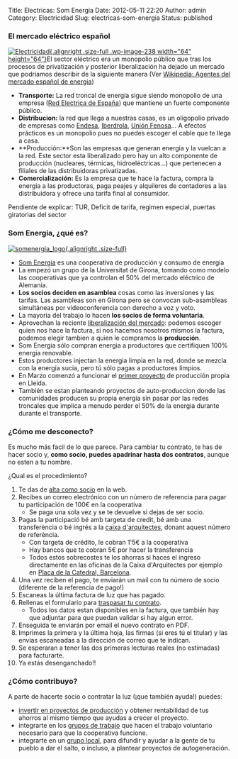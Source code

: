 Title: Electricas: Som Energia
Date: 2012-05-11 22:20
Author: admin
Category: Electricidad
Slug: electricas-som-energia
Status: published

### El mercado eléctrico español

[![](http://desconexionibex35.org/blog/wp-content/uploads/2012/05/ktip.png "Electricidad"){.alignright .size-full .wp-image-238 width="64" height="64"}](http://desconexionibex35.org/blog/electricas-som-energia/ktip/)El sector eléctrico era un monopolio público que tras los procesos de privatización y posterior liberalización ha dejado un mercado que podriamos describir de la siguiente manera (Ver [Wikipedia: Agentes del mercado español de energia](http://es.wikipedia.org/wiki/Agentes_del_mercado_espa%C3%B1ol_de_energ%C3%ADa_el%C3%A9ctrica))

-   **Transporte:** La red troncal de energía sigue siendo monopolio de una empresa ([Red Electrica de España](http://es.wikipedia.org/wiki/Red_El%C3%A9ctrica_de_Espa%C3%B1a)) que mantiene un fuerte componente público.
-   **Distribucion:** la red que llega a nuestras casas, es un oligopolio privado de empresas como [Endesa](http://es.wikipedia.org/wiki/Endesa), [Iberdrola](http://es.wikipedia.org/wiki/Iberdrola), [Unión Fenosa](http://es.wikipedia.org/wiki/Unión_Fenosa)... A efectos prácticos es un monopolio pues no puedes escoger el cable que te llega a casa.
-   **Producción:**Son las empresas que generan energia y la vuelcan a la red. Este sector esta liberalizado pero hay un alto componente de producción (nucleares, térmicas, hidroeléctricas...) que pertenecen a filiales de las distribuidoras privatizadas.
-   **Comercialización:** Es la empresa que te hace la factura, compra la energia a las productoras, paga peajes y alquileres de contadores a las distribuidora y ofrece una tarifa final al consumidor.

Pendiente de explicar: TUR, Deficit de tarifa, regimen especial, puertas giratorias del sector

### Som Energia, ¿qué es?

[![](http://desconexionibex35.org/blog/wp-content/uploads/2012/05/somenergia_logo.jpg "somenergia_logo"){.alignright .size-full}](http://desconexionibex35.org/blog/wp-content/uploads/2012/05/somenergia_logo.jpg)

-   [Som Energia](http://www.somenergia.coop/) es una cooperativa de producción y consumo de energia
-   La empezó un grupo de la Universitat de Girona, tomando como modelo las cooperativas que ya controlan el 50% del mercado eléctrico de Alemania.
-   **Los socios deciden en asamblea** cosas como las inversiones y las tarifas. Las asambleas son en Girona pero se convocan sub-asambleas simultáneas por videoconferencia con derecho a voz y voto.
-   La mayoria del trabajo lo hacen **los socios de forma voluntaria**.
-   Aprovechan la reciente [liberalización del mercado](http://es.wikipedia.org/wiki/Agentes_del_mercado_espa%C3%B1ol_de_energ%C3%ADa_el%C3%A9ctrica): podemos escoger quien nos hace la factura, si nos hacemos nosotros mismos la factura, podemos elegir tambien a quien le compramos la **producción**.
-   Som Energia sólo compran energia a productores que certifiquen 100% energia renovable.
-   Estos productores injectan la energia limpia en la red, donde se mezcla con la energia sucia, pero tú sólo pagas a productores limpios.
-   En Marzo comenzó a funcionar el [primer proyecto](https://www.facebook.com/media/set/?set=a.327273523988259.73796.166298163419130&type=3) de producción propia en Lleida.
-   También se estan planteando proyectos de auto-produccion donde las comunidades producen su propia energia sin pasar por las redes troncales que implica a menudo perder el 50% de la energia durante durante el transporte.

### ¿Cómo me desconecto?

Es mucho más facil de lo que parece. Para cambiar tu contrato, te has de hacer socio y, **como socio, puedes apadrinar hasta dos contratos**, aunque no esten a tu nombre.

¿Qual es el procedimiento?

1.  Te das de [alta como socio](https://www.somenergia.coop/fes-te-soci/a) en la web.
2.  Recibes un correo electrónico con un número de referencia para pagar tu participación de 100€ en la cooperativa
    -   Se paga una sola vez y se te devuelve si dejas de ser socio.
3.  Pagas la participació bé amb targeta de credit, bé amb una transferència o bé ingrés a la [caixa d'arquitectes](http://www.arquia.es/), donant aquest número de referència.
    -   Con targeta de crédito, le cobran 1'5€ a la cooperativa
    -   Hay bancos que te cobran 5€ por hacer la transferencia
    -   Todos estos sobrecostes te los ahorras si haces el ingreso directamente en las oficinas de la Caixa d'Arquitectes por ejemplo en [Plaça de la Catedral, Barcelona](http://www.arquia.es/site/es/operativa/oficinas?id=3).
4.  Una vez reciben el pago, te enviarán un mail con tu número de socio (diferente de la referencia de pago!)
5.  Escaneas la última factura de luz que has pagado.
6.  Rellenas el formulario para [traspasar tu contrato](https://www.somenergia.coop/component/option,com_contractacio/Itemid,17/).
    -   Todos los datos estan disponibles en la factura, que también hay que adjuntar para que puedan validar si hay algun error.
7.  Enseguida te enviarán por email el nuevo contrato en PDF.
8.  Imprimes la primera y la última hoja, las firmas (si eres tú el titular) y las envias escaneadas a la dirección de correo que te indican.
9.  Se esperaran a tener las dos primeras lecturas reales (no estimadas) para facturarte.
10. Ya estás desenganchado!!

### ¿Cómo contribuyo?

A parte de hacerte socio o contratar la luz (¡que también ayuda!) puedes:

-   [invertir en proyectos de producción](http://www.somenergia.coop/projectes-de-generacio-renovable) y obtener rentabilidad de tus ahorros al mismo tiempo que ayudas a crecer el proyecto.
-   integrarte en los [grupos de trabajo](http://www.somenergia.coop/comissions-de-treball) que hacen el trabajo voluntario necesario para que la cooperativa funcione.
-   integrarte en un [grupo local](http://www.somenergia.coop/grups-locals-de-treball), para difundir y ayudar a la gente de tu pueblo a dar el salto, o incluso, a plantear proyectos de autogeneración.
